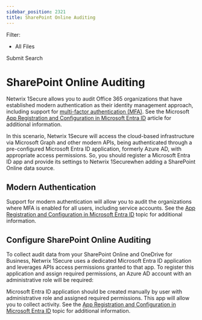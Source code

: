 ```yaml
---
sidebar_position: 2321
title: SharePoint Online Auditing
---
```


Filter: 

* All Files

Submit Search

# SharePoint Online Auditing

Netwrix 1Secure allows you to audit Office 365 organizations that have established modern authentication as their identity management approach, including support for [multi-factor authentication (MFA)](https://docs.microsoft.com/en-us/azure/active-directory/authentication/concept-mfa-howitworks "multi-factor authentication (MFA)"). See the Microsoft [App Registration and Configuration in Microsoft Entra ID](../../Configuration/EntraID/RegisterConfig "App Registration and Configuration in Microsoft Entra ID") article for additional information.

In this scenario, Netwrix 1Secure will access the cloud-based infrastructure via Microsoft Graph and other modern APIs, being authenticated through a pre-configured Microsoft Entra ID application, formerly Azure AD, with appropriate access permissions. So, you should register a Microsoft Entra ID app and provide its settings to Netwrix 1Securewhen adding a SharePoint Online data source.

## Modern Authentication

Support for modern authentication will allow you to audit the organizations where MFA is enabled for all users, including service accounts. See the [App Registration and Configuration in Microsoft Entra ID](../../Configuration/EntraID/RegisterConfig "App Registration and Configuration in Microsoft Entra ID") topic for additional information.

## Configure SharePoint Online Auditing

To collect audit data from your SharePoint Online and OneDrive for Business, Netwrix 1Secure uses a dedicated Microsoft Entra ID application and leverages APIs access permissions granted to that app. To register this application and assign required permissions, an Azure AD account with an administrative role will be required:

Microsoft Entra ID application should be created manually by user with administrative role and assigned required permissions. This app will allow you to collect activity. See the [App Registration and Configuration in Microsoft Entra ID](../../Configuration/EntraID/RegisterConfig "App Registration and Configuration in Microsoft Entra ID") topic for additional information.

##